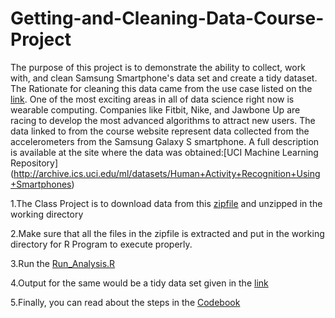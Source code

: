 # Getting-and-Cleaning-Data-Course-Project
The purpose of this project is to demonstrate the ability to collect, work with, and clean Samsung Smartphone's data set and create a tidy dataset. The Rationate for cleaning this data came from the use case listed on the [link](http://archive.ics.uci.edu/ml/datasets/Human+Activity+Recognition+Using+Smartphones). One of the most exciting areas in all of data science right now is wearable computing. Companies like Fitbit, Nike, and Jawbone Up are racing to develop the most advanced algorithms to attract new users. The data linked to from the course website represent data collected from the accelerometers from the Samsung Galaxy S smartphone. A full description is available at the site where the data was obtained:[UCI Machine Learning Repository] 
(http://archive.ics.uci.edu/ml/datasets/Human+Activity+Recognition+Using+Smartphones)

1.The Class Project is to download data from this [zipfile](https://d396qusza40orc.cloudfront.net/getdata%2Fprojectfiles%2FUCI%20HAR%20Dataset.zip) and unzipped in the working directory 

2.Make sure that all the files in the zipfile is extracted and put in the working directory for R Program to execute properly.

3.Run the [Run_Analysis.R](https://github.com/ankit-pm/Getting-and-Cleaning-Data-Course-Project/blob/master/run_analysis.R)

4.Output for the same would be a tidy data set given in the [link](https://github.com/ankit-pm/Getting-and-Cleaning-Data-Course-Project/blob/master/Tidy)

5.Finally, you can read about the steps in the [Codebook]()
